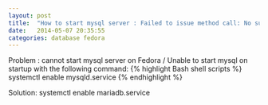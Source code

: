 ```yaml
---
layout: post
title:  "How to start mysql server : Failed to issue method call: No such file or directory"
date:   2014-05-07 20:35:55
categories: database fedora
---
```


Problem :
cannot start mysql server on Fedora / Unable to start mysql on startup with the following command:
{% highlight Bash shell scripts %}
systemctl enable mysqld.service
{% endhighlight %}

Solution:
systemctl enable mariadb.service







